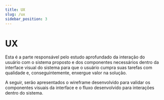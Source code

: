 ```yaml
---
title: UX
slug: /ux
sidebar_position: 3
---
```


# UX

Esta é a parte responsável pelo estudo aprofundado da interação do usuário com o sistema proposto e dos componentes necessários dentro da interface visual do sistema para que o usuário cumpra suas tarefas com qualidade e, conseguintemente, enxergue valor na solução.


A seguir, serão apresentados o wireframe desenvolvido para validar os componentes visuais da interface e o fluxo desenvolvido para interações dentro do sistema.